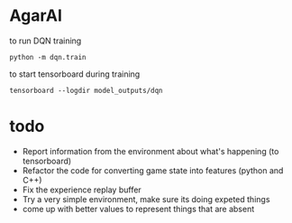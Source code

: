 # AgarAI

to run DQN training

    python -m dqn.train
        
to start tensorboard during training

    tensorboard --logdir model_outputs/dqn
      
      
# todo

- Report information from the environment about what's happening (to tensorboard)
- Refactor the code for converting game state into features (python and C++)
- Fix the experience replay buffer
- Try a very simple environment, make sure its doing expeted things
- come up with better values to represent things that are absent


